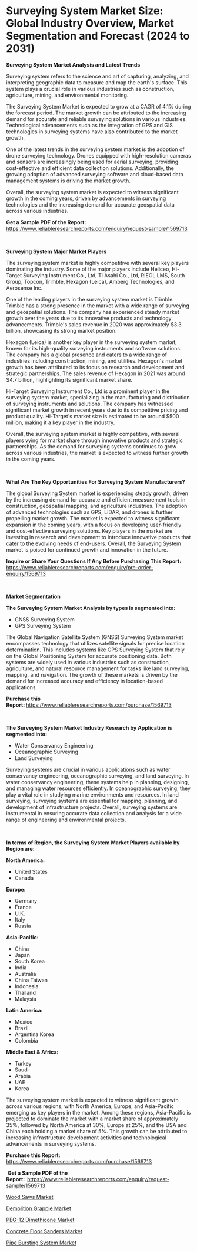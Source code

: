 <p><h1>Surveying System Market Size: Global Industry Overview, Market Segmentation and Forecast (2024 to 2031)</h1></p><p><strong>Surveying System Market Analysis and Latest Trends</strong></p>
<p><p>Surveying system refers to the science and art of capturing, analyzing, and interpreting geographic data to measure and map the earth's surface. This system plays a crucial role in various industries such as construction, agriculture, mining, and environmental monitoring.</p><p>The Surveying System Market is expected to grow at a CAGR of 4.1% during the forecast period. The market growth can be attributed to the increasing demand for accurate and reliable surveying solutions in various industries. Technological advancements such as the integration of GPS and GIS technologies in surveying systems have also contributed to the market growth.</p><p>One of the latest trends in the surveying system market is the adoption of drone surveying technology. Drones equipped with high-resolution cameras and sensors are increasingly being used for aerial surveying, providing cost-effective and efficient data collection solutions. Additionally, the growing adoption of advanced surveying software and cloud-based data management systems is driving the market growth.</p><p>Overall, the surveying system market is expected to witness significant growth in the coming years, driven by advancements in surveying technologies and the increasing demand for accurate geospatial data across various industries.</p></p>
<p><strong>Get a Sample PDF of the Report:&nbsp;</strong> <a href="https://www.reliableresearchreports.com/enquiry/request-sample/1569713">https://www.reliableresearchreports.com/enquiry/request-sample/1569713</a></p>
<p>&nbsp;</p>
<p><strong>Surveying System Major Market Players</strong></p>
<p><p>The surveying system market is highly competitive with several key players dominating the industry. Some of the major players include Heliceo, Hi-Target Surveying Instrument Co., Ltd, Ti Asahi Co., Ltd, RIEGL LMS, South Group, Topcon, Trimble, Hexagon (Leica), Amberg Technologies, and Aerosense Inc.</p><p>One of the leading players in the surveying system market is Trimble. Trimble has a strong presence in the market with a wide range of surveying and geospatial solutions. The company has experienced steady market growth over the years due to its innovative products and technology advancements. Trimble's sales revenue in 2020 was approximately $3.3 billion, showcasing its strong market position.</p><p>Hexagon (Leica) is another key player in the surveying system market, known for its high-quality surveying instruments and software solutions. The company has a global presence and caters to a wide range of industries including construction, mining, and utilities. Hexagon's market growth has been attributed to its focus on research and development and strategic partnerships. The sales revenue of Hexagon in 2021 was around $4.7 billion, highlighting its significant market share.</p><p>Hi-Target Surveying Instrument Co., Ltd is a prominent player in the surveying system market, specializing in the manufacturing and distribution of surveying instruments and solutions. The company has witnessed significant market growth in recent years due to its competitive pricing and product quality. Hi-Target's market size is estimated to be around $500 million, making it a key player in the industry.</p><p>Overall, the surveying system market is highly competitive, with several players vying for market share through innovative products and strategic partnerships. As the demand for surveying systems continues to grow across various industries, the market is expected to witness further growth in the coming years.</p></p>
<p>&nbsp;</p>
<p><strong>What Are The Key Opportunities For Surveying System Manufacturers?</strong></p>
<p><p>The global Surveying System market is experiencing steady growth, driven by the increasing demand for accurate and efficient measurement tools in construction, geospatial mapping, and agriculture industries. The adoption of advanced technologies such as GPS, LiDAR, and drones is further propelling market growth. The market is expected to witness significant expansion in the coming years, with a focus on developing user-friendly and cost-effective surveying solutions. Key players in the market are investing in research and development to introduce innovative products that cater to the evolving needs of end-users. Overall, the Surveying System market is poised for continued growth and innovation in the future.</p></p>
<p><strong>Inquire or Share Your Questions If Any Before Purchasing This Report:</strong> <a href="https://www.reliableresearchreports.com/enquiry/pre-order-enquiry/1569713">https://www.reliableresearchreports.com/enquiry/pre-order-enquiry/1569713</a></p>
<p>&nbsp;</p>
<p><strong>Market Segmentation</strong></p>
<p><strong>The Surveying System Market Analysis by types is segmented into:</strong></p>
<p><ul><li>GNSS Surveying System</li><li>GPS Surveying System</li></ul></p>
<p><p>The Global Navigation Satellite System (GNSS) Surveying System market encompasses technology that utilizes satellite signals for precise location determination. This includes systems like GPS Surveying System that rely on the Global Positioning System for accurate positioning data. Both systems are widely used in various industries such as construction, agriculture, and natural resource management for tasks like land surveying, mapping, and navigation. The growth of these markets is driven by the demand for increased accuracy and efficiency in location-based applications.</p></p>
<p><strong>Purchase this Report:&nbsp;</strong><a href="https://www.reliableresearchreports.com/purchase/1569713">https://www.reliableresearchreports.com/purchase/1569713</a></p>
<p>&nbsp;</p>
<p><strong>The Surveying System Market Industry Research by Application is segmented into:</strong></p>
<p><ul><li>Water Conservancy Engineering</li><li>Oceanographic Surveying</li><li>Land Surveying</li></ul></p>
<p><p>Surveying systems are crucial in various applications such as water conservancy engineering, oceanographic surveying, and land surveying. In water conservancy engineering, these systems help in planning, designing, and managing water resources efficiently. In oceanographic surveying, they play a vital role in studying marine environments and resources. In land surveying, surveying systems are essential for mapping, planning, and development of infrastructure projects. Overall, surveying systems are instrumental in ensuring accurate data collection and analysis for a wide range of engineering and environmental projects.</p></p>
<p>&nbsp;</p>
<p><strong>In terms of Region, the Surveying System Market Players available by Region are:</strong></p>
<p>
    <p> <strong> North America: </strong>
        <ul>
            <li>United States</li>
            <li>Canada</li>
        </ul>
        </p> 
    <p> <strong> Europe: </strong>
        <ul>
            <li>Germany</li>
            <li>France</li>
            <li>U.K.</li>
            <li>Italy</li>
            <li>Russia</li>
        </ul>
        </p> 
    <p> <strong> Asia-Pacific: </strong>
        <ul>
            <li>China</li>
            <li>Japan</li>
            <li>South Korea</li>
            <li>India</li>
            <li>Australia</li>
            <li>China Taiwan</li>
            <li>Indonesia</li>
            <li>Thailand</li>
            <li>Malaysia</li>
        </ul>
        </p> 
    <p> <strong> Latin America: </strong>
        <ul>
            <li>Mexico</li>
            <li>Brazil</li>
            <li>Argentina Korea</li>
            <li>Colombia</li>
        </ul>
        </p> 
    <p> <strong> Middle East & Africa: </strong>
        <ul>
            <li>Turkey</li>
            <li>Saudi</li>
            <li>Arabia</li>
            <li>UAE</li>
            <li>Korea</li>
        </ul>
    </p>
    </p>
<p><p>The surveying system market is expected to witness significant growth across various regions, with North America, Europe, and Asia-Pacific emerging as key players in the market. Among these regions, Asia-Pacific is projected to dominate the market with a market share of approximately 35%, followed by North America at 30%, Europe at 25%, and the USA and China each holding a market share of 5%. This growth can be attributed to increasing infrastructure development activities and technological advancements in surveying systems.</p></p>
<p><strong>Purchase this Report: </strong><a href="https://www.reliableresearchreports.com/purchase/1569713">https://www.reliableresearchreports.com/purchase/1569713</a></p>
<p>&nbsp;<strong>Get a Sample PDF of the Report:&nbsp;&nbsp;</strong><a href="https://www.reliableresearchreports.com/enquiry/request-sample/1569713">https://www.reliableresearchreports.com/enquiry/request-sample/1569713</a></p>
<p><strong></strong></p>
<p><p><a href="https://github.com/yoshih12/Market-Research-Report-List-2/blob/main/wood-saws-market.md">Wood Saws Market</a></p><p><a href="https://github.com/brenzgnarento/Market-Research-Report-List-1/blob/main/demolition-grapple-market.md">Demolition Grapple Market</a></p><p><a href="https://issuu.com/reportprime-2/docs/peg-12-dimethicone-market-size-2030.pptx">PEG-12 Dimethicone Market</a></p><p><a href="https://github.com/jerrycopelandthomaswsqd8q/Market-Research-Report-List-1/blob/main/concrete-floor-sanders-market.md">Concrete Floor Sanders Market</a></p><p><a href="https://github.com/castoriffic/Market-Research-Report-List-3/blob/main/pipe-bursting-system-market.md">Pipe Bursting System Market</a></p></p>